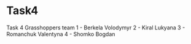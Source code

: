 # Task4
Task 4 
Grasshoppers team
1 - Berkela Volodymyr
2 - Kiral Lukyana
3 - Romanchuk Valentyna
4 - Shomko Bogdan
